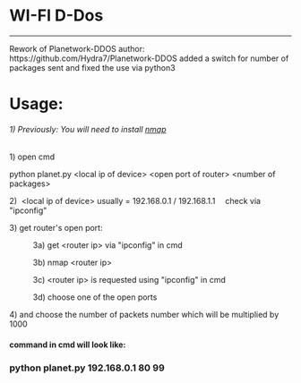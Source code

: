 # WI-FI D-Dos
<hr>
Rework of Planetwork-DDOS author: https://github.com/Hydra7/Planetwork-DDOS
added a switch for number of packages sent and fixed the use via python3 
<h1>Usage:</h1>
<h6><p>1)&nbsp;Previously: You will need to install <a href="https://nmap.org/download.html">nmap</a> </p></h6>
<p>1)&nbsp;open cmd</p>
<p>python planet.py &lt;local ip of device&gt; &lt;open port of router&gt; &lt;number of packages&gt;</p>
<p>2)&nbsp; &lt;local ip of device&gt; usually = 192.168.0.1 / 192.168.1.1 &emsp;check via "ipconfig"</p>
<p>3)&nbsp;get router's open port:</p>
    <p>&emsp;&emsp;&emsp;3a)&nbsp;get &lt;router ip&gt via "ipconfig" in cmd</p>
    <p>&emsp;&emsp;&emsp;3b)&nbsp;nmap &lt;router ip&gt;</p>
    <p>&emsp;&emsp;&emsp;3c)&nbsp;&lt;router ip&gt; is requested using "ipconfig" in cmd </p>
    <p>&emsp;&emsp;&emsp;3d)&nbsp;choose one of the open ports</p>
<p>4)&nbsp;and choose the number of packets number which will be multiplied by 1000</p>
<h4>
<p>command in cmd will look like:</p></h4>
<h3><p>python planet.py 192.168.0.1 80 99</p></h3>
